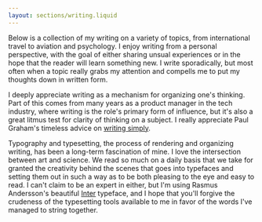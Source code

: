 ```yaml
---
layout: sections/writing.liquid
---
```


Below is a collection of my writing on a variety of topics, from international travel to aviation and psychology. I enjoy writing from a personal perspective, with the goal of either sharing unsual experiences or in the hope that the reader will learn something new. I write sporadically, but most often when a topic really grabs my attention and compells me to put my thoughts down in written form.

I deeply appreciate writing as a mechanism for organizing one's thinking. Part of this comes from many years as a product manager in the tech industry, where writing is the role's primary form of influence, but it's also a great litmus test for clarity of thinking on a subject. I really appreciate Paul Graham's timeless advice on [writing simply](https://www.paulgraham.com/simply.html).

Typography and typesetting, the process of rendering and organizing writing, has been a long-term fascination of mine. I love the intersection between art and science. We read so much on a daily basis that we take for granted the creativity behind the scenes that goes into typefaces and setting them out in such a way as to be both pleasing to the eye and easy to read. I can't claim to be an expert in either, but I'm using Rasmus Andersson's beautiful [Inter](https://rsms.me/inter) typeface, and I hope that you'll forgive the crudeness of the typesetting tools available to me in favor of the words I've managed to string together.
